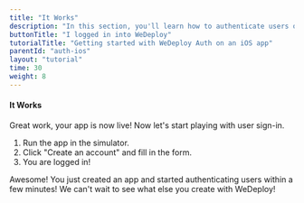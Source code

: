 ```yaml
---
title: "It Works"
description: "In this section, you'll learn how to authenticate users on an iOS app using the WeDeploy Swift API Client."
buttonTitle: "I logged in into WeDeploy"
tutorialTitle: "Getting started with WeDeploy Auth on an iOS app"
parentId: "auth-ios"
layout: "tutorial"
time: 30
weight: 8
---
```


#### It Works

Great work, your app is now live! Now let's start playing with user sign-in.

1. Run the app in the simulator.
2. Click "Create an account" and fill in the form.
3. You are logged in!

Awesome! You just created an app and started authenticating users within a few minutes! We can't wait to see what else you create with WeDeploy! 
